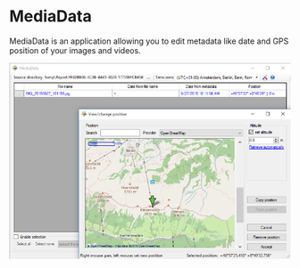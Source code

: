 MediaData
=========

MediaData is an application allowing you to edit metadata like date and GPS position of your images and videos.

![Screenshot of MediaData](/Images/screenshot.png?raw=true "Screenshot of MediaData")